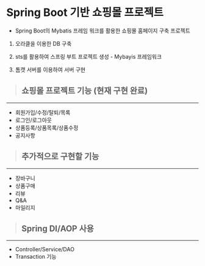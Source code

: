 # Spring Boot 기반 쇼핑몰 프로젝트
- Spring Boot의 Mybatis 프레임 워크를 활용한 쇼핑몰 홈페이지 구축 프로젝트

1. 오라클을 이용한 DB 구축

2. sts를 활용하여 스프링 부트 프로젝트 생성 - Mybayis 프레임워크

3. 톰캣 서버를 이용하여 서버 구현
 
>## 쇼핑몰 프로젝트 기능 (현재 구현 완료)
___
* 회원가입/수정/탈퇴/목록
* 로그인/로그아웃
* 상품등록/상품목록/상품수정
* 공지사항
 
>## 추가적으로 구현할 기능
___
* 장바구니
* 상품구매
* 리뷰
* Q&A
* 마일리지
 
>## Spring DI/AOP 사용
___ 
* Controller/Service/DAO
* Transaction 기능